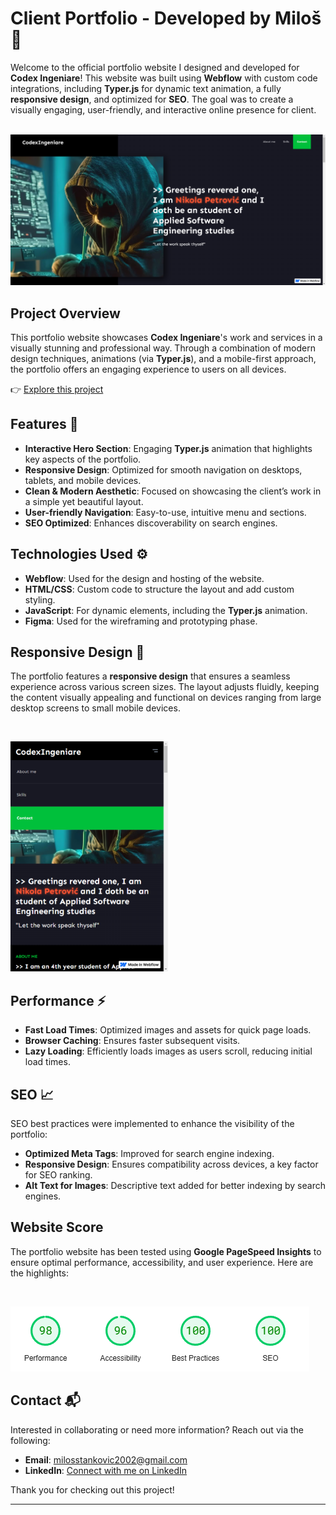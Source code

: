 # Client Portfolio - Developed by Miloš 🎨

Welcome to the official portfolio website I designed and developed for **Codex Ingeniare**! This website was built using **Webflow** with custom code integrations, including **Typer.js** for dynamic text animation, a fully **responsive design**, and optimized for **SEO**. The goal was to create a visually engaging, user-friendly, and interactive online presence for client.

<br>

<img src="./assets/Hero.png">

## Project Overview

This portfolio website showcases **Codex Ingeniare**'s work and services in a visually stunning and professional way. Through a combination of modern design techniques, animations (via **Typer.js**), and a mobile-first approach, the portfolio offers an engaging experience to users on all devices.

👉 [Explore this project](https://codexingeniare-portfolio.webflow.io/)

## Features 🎯

- **Interactive Hero Section**: Engaging **Typer.js** animation that highlights key aspects of the portfolio.
- **Responsive Design**: Optimized for smooth navigation on desktops, tablets, and mobile devices.
- **Clean & Modern Aesthetic**: Focused on showcasing the client’s work in a simple yet beautiful layout.
- **User-friendly Navigation**: Easy-to-use, intuitive menu and sections.
- **SEO Optimized**: Enhances discoverability on search engines.

## Technologies Used ⚙️

- **Webflow**: Used for the design and hosting of the website.
- **HTML/CSS**: Custom code to structure the layout and add custom styling.
- **JavaScript**: For dynamic elements, including the **Typer.js** animation.
- **Figma**: Used for the wireframing and prototyping phase.

## Responsive Design 📱

The portfolio features a **responsive design** that ensures a seamless experience across various screen sizes. The layout adjusts fluidly, keeping the content visually appealing and functional on devices ranging from large desktop screens to small mobile devices.

<br>

<img src="./assets/Mobile.png" style="width: 50%;"></img>

## Performance ⚡

- **Fast Load Times**: Optimized images and assets for quick page loads.
- **Browser Caching**: Ensures faster subsequent visits.
- **Lazy Loading**: Efficiently loads images as users scroll, reducing initial load times.

## SEO 📈

SEO best practices were implemented to enhance the visibility of the portfolio:

- **Optimized Meta Tags**: Improved for search engine indexing.
- **Responsive Design**: Ensures compatibility across devices, a key factor for SEO ranking.
- **Alt Text for Images**: Descriptive text added for better indexing by search engines.

## Website Score
The portfolio website has been tested using **Google PageSpeed Insights** to ensure optimal performance, accessibility, and user experience. Here are the highlights:

<br>

<img src="./assets/Score.png"></img>

## Contact 📬

Interested in collaborating or need more information? Reach out via the following:

- **Email**: milosstankovic2002@gmail.com
- **LinkedIn**: [Connect with me on LinkedIn](https://www.linkedin.com/in/milo%C5%A1-stankovi%C4%87-6b3865186/)

Thank you for checking out this project!

---

